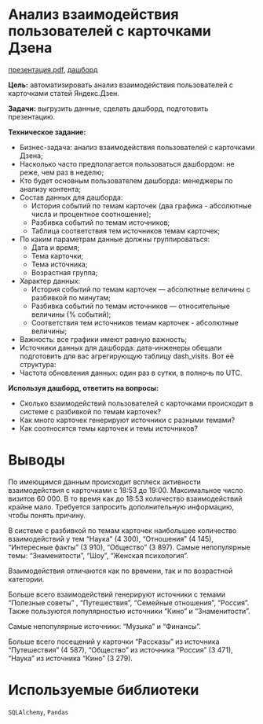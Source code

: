 # Анализ взаимодействия пользователей с карточками Дзена
[презентация.pdf](https://drive.google.com/file/d/1wIe6hBMLRJv0ZfQkbM7syGNqca1Q64Wy/view?usp=sharing), [дашборд](https://public.tableau.com/views/___16756053702640/sheet0?:language=en-US&:display_count=n&:origin=viz_share_link)  

**Цель:** автоматизировать анализ взаимодействия пользователей с карточками статей Яндекс.Дзен.  

**Задачи:** выгрузить данные, сделать дашборд, подготовить презентацию.

**Техническое задание:**
* Бизнес-задача: анализ взаимодействия пользователей с карточками Дзена;
* Насколько часто предполагается пользоваться дашбордом: не реже, чем раз в неделю;
* Кто будет основным пользователем дашборда: менеджеры по анализу контента;
* Состав данных для дашборда:
    * История событий по темам карточек (два графика - абсолютные числа и процентное соотношение);
    * Разбивка событий по темам источников;
    * Таблица соответствия тем источников темам карточек;
* По каким параметрам данные должны группироваться:
    * Дата и время;
    * Тема карточки;
    * Тема источника;
    * Возрастная группа;
* Характер данных:
    * История событий по темам карточек — абсолютные величины с разбивкой по минутам;
    * Разбивка событий по темам источников — относительные величины (% событий);
    * Соответствия тем источников темам карточек - абсолютные величины;
* Важность: все графики имеют равную важность;
* Источники данных для дашборда: дата-инженеры обещали подготовить для вас агрегирующую таблицу dash_visits. Вот её структура:
* Частота обновления данных: один раз в сутки, в полночь по UTC.

**Используя дашборд, ответить на вопросы:**
* Cколько взаимодействий пользователей с карточками происходит в системе с разбивкой по темам карточек?
* Как много карточек генерируют источники с разными темами?
* Как соотносятся темы карточек и темы источников?

# Выводы  
По имеющимся данным происходит всплеск активности взаимодействия  с карточками с 18:53 до 19:00. 
Максимальное число визитов 60 000. В то время как до 18:53 количество взаимодействий крайне мало. Требуется запросить дополнительную информацию, чтобы понять причину.  

В системе с разбивкой по темам карточек наибольшее количество взаимодействий у тем “Наука” (4 300), “Отношения” (4 145), “Интересные факты” (3 910), “Общество” (3 897). Самые непопулярные темы: “Знаменитости”, “Шоу”, “Женская психология”.  

Взаимодействия отличаются как по времени, так и по возрастной категории.  

Больше всего взаимодействий генерируют источники с темами  “Полезные советы” , “Путешествия”, “Семейные отношения”, “Россия”.  
Также пользуются популярностью источники “Кино” и “Знаменитости”.   

Самые непопулярные источники: “Музыка” и “Финансы”.  

Больше всего посещений у карточки “Рассказы” из источника “Путешествия”  (4 587), “Общество” из источника “Россия” (3 471), “Наука” из источника “Кино” (3 279).

# Используемые библиотеки  
`SQLAlchemy`, `Pandas`
